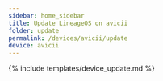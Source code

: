 ```yaml
---
sidebar: home_sidebar
title: Update LineageOS on avicii
folder: update
permalink: /devices/avicii/update
device: avicii
---
```

{% include templates/device_update.md %}
